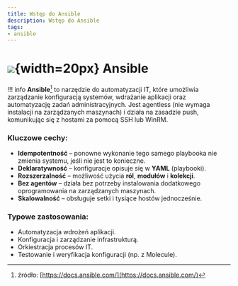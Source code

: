 ```yaml
---
title: Wstęp do Ansible
description: Wstęp do Ansible
tags:
- ansible
---
```

# ![](https://gitlab.com/pl.rachuna-net/infrastructure/terraform/modules/gitlab-project/-/raw/main/images/ansible.png){width=20px} Ansible

!!! info
    **Ansible**[^ansible] to narzędzie do automatyzacji IT, które umożliwia zarządzanie konfiguracją systemów, wdrażanie aplikacji oraz automatyzację zadań administracyjnych. Jest agentless (nie wymaga instalacji na zarządzanych maszynach) i działa na zasadzie push, komunikując się z hostami za pomocą SSH lub WinRM.

### Kluczowe cechy:
- **Idempotentność** – ponowne wykonanie tego samego playbooka nie zmienia systemu, jeśli nie jest to konieczne.
- **Deklaratywność** – konfiguracje opisuje się w **YAML** (playbooki).
- **Rozszerzalność** – możliwość użycia **ról**, **modułów** i **kolekcji**.
- **Bez agentów** – działa bez potrzeby instalowania dodatkowego oprogramowania na zarządzanych maszynach.
- **Skalowalność** – obsługuje setki i tysiące hostów jednocześnie.

### Typowe zastosowania:
- Automatyzacja wdrożeń aplikacji.
- Konfiguracja i zarządzanie infrastrukturą.
- Orkiestracja procesów IT.
- Testowanie i weryfikacja konfiguracji (np. z Molecule).


[^ansible]: źródło: [https://docs.ansible.com/](https://docs.ansible.com/)
